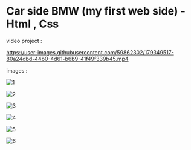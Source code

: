 # Car side BMW (my first web side) - Html , Css 

video project :

https://user-images.githubusercontent.com/59862302/179349517-80a24dbd-44b0-4d61-b6b9-41f49f339b45.mp4

images :

![1](https://user-images.githubusercontent.com/59862302/174877270-06cc97d7-aff7-4f65-b522-63aa552c9cff.jpg)

![2](https://user-images.githubusercontent.com/59862302/174877286-241ece1d-6b8b-4faa-aa25-62276211a549.jpg)

![3](https://user-images.githubusercontent.com/59862302/174877298-7489dd09-a981-4dd9-8446-8fd91c071419.jpg)

![4](https://user-images.githubusercontent.com/59862302/174877319-9524b469-8523-40a5-9880-c9297d30a2aa.jpg)

![5](https://user-images.githubusercontent.com/59862302/174877333-f9037170-50a5-439a-ba32-1f6be2f0e895.jpg)

![6](https://user-images.githubusercontent.com/59862302/174877345-a42c3573-6a23-4ffb-879c-11b08e10d96e.jpg)
